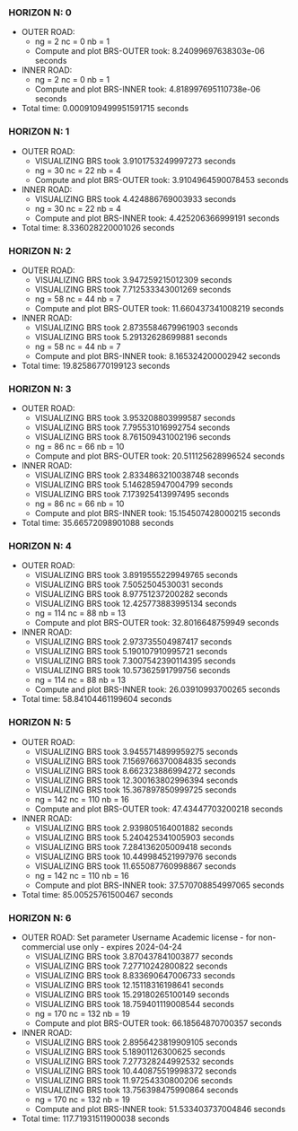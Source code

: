 ### HORIZON N: 0
- OUTER ROAD:
  - ng = 2 	 nc = 0 	 nb = 1
  - Compute and plot BRS-OUTER took: 8.24099697638303e-06 seconds
- INNER ROAD:
  - ng = 2 	 nc = 0 	 nb = 1
  - Compute and plot BRS-INNER took: 4.818997695110738e-06 seconds
- Total time: 0.0009109499951591715 seconds

### HORIZON N: 1
- OUTER ROAD:
  - VISUALIZING BRS took 3.9101753249997273 seconds
  - ng = 30 	 nc = 22 	 nb = 4
  - Compute and plot BRS-OUTER took: 3.9104964590078453 seconds
- INNER ROAD:
  - VISUALIZING BRS took 4.424886769003933 seconds
  - ng = 30 	 nc = 22 	 nb = 4
  - Compute and plot BRS-INNER took: 4.425206366999191 seconds
- Total time: 8.336028220001026 seconds

### HORIZON N: 2
- OUTER ROAD:
  - VISUALIZING BRS took 3.947259215012309 seconds
  - VISUALIZING BRS took 7.712533343001269 seconds
  - ng = 58 	 nc = 44 	 nb = 7
  - Compute and plot BRS-OUTER took: 11.660437341008219 seconds
- INNER ROAD:
  - VISUALIZING BRS took 2.8735584679961903 seconds
  - VISUALIZING BRS took 5.29132628699881 seconds
  - ng = 58 	 nc = 44 	 nb = 7
  - Compute and plot BRS-INNER took: 8.165324200002942 seconds
- Total time: 19.82586770199123 seconds

### HORIZON N: 3
- OUTER ROAD:
  - VISUALIZING BRS took 3.953208803999587 seconds
  - VISUALIZING BRS took 7.795531016992754 seconds
  - VISUALIZING BRS took 8.761509431002196 seconds
  - ng = 86 	 nc = 66 	 nb = 10
  - Compute and plot BRS-OUTER took: 20.511125628996524 seconds
- INNER ROAD:
  - VISUALIZING BRS took 2.8334863210038748 seconds
  - VISUALIZING BRS took 5.146285947004799 seconds
  - VISUALIZING BRS took 7.173925413997495 seconds
  - ng = 86 	 nc = 66 	 nb = 10
  - Compute and plot BRS-INNER took: 15.154507428000215 seconds
- Total time: 35.66572098901088 seconds

### HORIZON N: 4
- OUTER ROAD:
  - VISUALIZING BRS took 3.8919555229949765 seconds
  - VISUALIZING BRS took 7.5052504530031 seconds
  - VISUALIZING BRS took 8.97751237200282 seconds
  - VISUALIZING BRS took 12.425773883995134 seconds
  - ng = 114 	 nc = 88 	 nb = 13
  - Compute and plot BRS-OUTER took: 32.8016648759949 seconds
- INNER ROAD:
  - VISUALIZING BRS took 2.973735504987417 seconds
  - VISUALIZING BRS took 5.190107910995721 seconds
  - VISUALIZING BRS took 7.3007542390114395 seconds
  - VISUALIZING BRS took 10.57362591799756 seconds
  - ng = 114 	 nc = 88 	 nb = 13
  - Compute and plot BRS-INNER took: 26.03910993700265 seconds
- Total time: 58.84104461199604 seconds

### HORIZON N: 5
- OUTER ROAD:
  - VISUALIZING BRS took 3.9455714899959275 seconds
  - VISUALIZING BRS took 7.1569766370084835 seconds
  - VISUALIZING BRS took 8.662323886994272 seconds
  - VISUALIZING BRS took 12.300163802996394 seconds
  - VISUALIZING BRS took 15.367897850999725 seconds
  - ng = 142 	 nc = 110 	 nb = 16
  - Compute and plot BRS-OUTER took: 47.43447703200218 seconds
- INNER ROAD:
  - VISUALIZING BRS took 2.939805164001882 seconds
  - VISUALIZING BRS took 5.240425341005903 seconds
  - VISUALIZING BRS took 7.284136205009418 seconds
  - VISUALIZING BRS took 10.449984521997976 seconds
  - VISUALIZING BRS took 11.655087760998867 seconds
  - ng = 142 	 nc = 110 	 nb = 16
  - Compute and plot BRS-INNER took: 37.570708854997065 seconds
- Total time: 85.00525761500467 seconds

### HORIZON N: 6
- OUTER ROAD:
Set parameter Username
Academic license - for non-commercial use only - expires 2024-04-24
  - VISUALIZING BRS took 3.870437841003877 seconds
  - VISUALIZING BRS took 7.27710242800822 seconds
  - VISUALIZING BRS took 8.833690647006733 seconds
  - VISUALIZING BRS took 12.15118316198641 seconds
  - VISUALIZING BRS took 15.29180265100149 seconds
  - VISUALIZING BRS took 18.759401119008544 seconds
  - ng = 170 	 nc = 132 	 nb = 19
  - Compute and plot BRS-OUTER took: 66.18564870700357 seconds
- INNER ROAD:
  - VISUALIZING BRS took 2.8956423819909105 seconds
  - VISUALIZING BRS took 5.18901126300625 seconds
  - VISUALIZING BRS took 7.277328244992532 seconds
  - VISUALIZING BRS took 10.440875519998372 seconds
  - VISUALIZING BRS took 11.97254330800206 seconds
  - VISUALIZING BRS took 13.756398475990864 seconds
  - ng = 170 	 nc = 132 	 nb = 19
  - Compute and plot BRS-INNER took: 51.533403737004846 seconds
- Total time: 117.71931511900038 seconds

